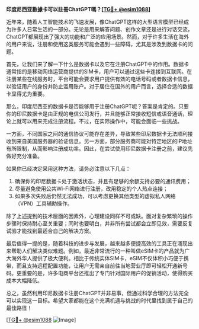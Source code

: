 **印度尼西亚數據卡可以註冊ChatGPT嗎？[[TG💪+ @esim1088](https://t.me/s/esim1088)]**

近年来，随着人工智能技术的飞速发展，像ChatGPT这样的大型语言模型已经成为许多人日常生活的一部分。无论是用来解答问题、创作文章还是进行对话交流，ChatGPT都展现出了强大的功能和广泛的应用场景。然而，对于许多生活在海外的用户来说，注册和使用这类服务可能会遇到一些障碍，尤其是涉及到数据卡的问题。

首先，让我们来了解一下什么是数据卡以及它在注册ChatGPT中的作用。数据卡通常指的是移动网络运营商提供的SIM卡，用户可以通过这些卡连接到互联网。在注册某些在线服务时，平台可能会要求用户提供有效的电话号码或者数据卡信息，以验证用户的身份并防止滥用账户。对于居住在国外的用户而言，选择合适的数据卡显得尤为重要。

那么，印度尼西亚的数据卡是否能够用于注册ChatGPT呢？答案是肯定的。只要你的印尼数据卡是由正规的电信公司发行，并且能够正常接收短信或语音通话，理论上就可以用来完成注册流程。不过，在实际操作中，可能会面临一些挑战。

一方面，不同国家之间的通信协议可能存在差异，导致某些印尼数据卡无法顺利接收到来自美国服务器的验证信息。另一方面，部分服务商可能对特定地区的IP地址有所限制，从而影响注册成功率。因此，在尝试使用印尼数据卡注册之前，建议先做好充分准备。

如果你已经决定采用这种方法，请务必注意以下几点：

1. 确保你的印尼数据卡处于激活状态，并且有足够的余额支持必要的通讯费用；
2. 尽量避免使用公共Wi-Fi网络进行注册，改用稳定的个人热点连接；
3. 如果多次失败后仍然无法成功，可以考虑更换其他类型的虚拟私人网络（VPN）工具辅助操作。

除了上述提到的技术层面的因素外，心理建设同样不可或缺。面对复杂繁琐的操作步骤时保持耐心至关重要；同时也要明白，并非所有尝试都会立即见效，需要反复试验才能找到最适合自己的解决方案。

最后值得一提的是，随着科技的进步与发展，越来越多便捷高效的工具正在涌现出来帮助人们解决类似难题。例如，最近非常流行的一种叫做eSIM卡的产品就为广大海外华人提供了极大便利。相比于传统实体SIM卡，eSIM不仅体积小巧便于携带，而且支持远程配置功能，让用户无需亲自前往当地营业厅即可轻松开通新号码。更重要的是，许多电商平台还推出了专门针对国际用户的促销活动，使得购买成本大幅降低。

总之，虽然利用印尼数据卡注册ChatGPT并非易事，但通过科学合理的方法完全可以实现这一目标。希望大家都能在这个充满机遇与挑战的时代里找到属于自己的最佳路径！

[[TG💪+ @esim1088](https://t.me/s/esim1088) ![Image](https://i.postimg.cc/4NQfJmqS/Snipaste-2025-05-13-00-14-12.png)]